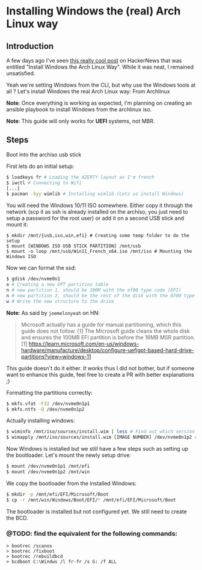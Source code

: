 # Installing Windows the (real) Arch Linux way

## Introduction

A few days ago I've seen [this really cool post](https://news.ycombinator.com/item?id=37593459) on HackerNews that was entitled "Install Windows the Arch Linux Way". While it was neat, I remained unsatisfied.


Yeah we're setting Windows from the CLI, but why use the Windows tools at all ? Let's install Windows the real Arch Linux way: From Archlinux


**Note**: Once everything is working as expected, I'm planning on creating an ansible playbook to install Windows from the archlinux iso.


**Note**: This guide will only works for **UEFI** systems, not MBR.

## Steps

Boot into the archiso usb stick

First lets do an initial setup:
```sh
$ loadkeys fr # Loading the AZERTY layout as I'm french
$ iwctl # Connecting to Wifi
[...]
$ pacman -Syy wimlib # Installing wimlib (Lets us install Windows)
```

You will need the Windows 10/11 ISO somewhere. Either copy it through the network (scp it as ssh is already installed on the archiso, you just need to setup a password for the root user) or add it on a second USB stick and mount it:

```
$ mkdir /mnt/{usb,iso,win,efi} # Creating some temp folder to do the setup
$ mount [WINDOWS ISO USB STICK PARTITION] /mnt/usb
$ mount -o loop /mnt/usb/Win11_French_x64.iso /mnt/iso # Mounting the Windows ISO
```

Now we can format the ssd:
```sh
$ gdisk /dev/nvme0n1
o # Creating a new GPT partition table
n # new partition 1, should be 100M with the ef00 type code (EFI)
n # new partition 2, should be the rest of the disk with the 0700 type code (Microsoft basic data)
w # Write the new structure to the drive
```

**Note**: As said by `joemelonyeah` on HN:
> Microsoft actually has a guide for manual partitioning, which this guide does not follow. [1] The Microsoft guide cleans the whole disk and ensures the 100MB EFI partition is before the 16MB MSR partition.
> [1] https://learn.microsoft.com/en-us/windows-hardware/manufacture/desktop/configure-uefigpt-based-hard-drive-partitions?view=windows-11


This guide doesn't do it either. *It works* thus I did not bother, but if someone want to enhance this guide, feel free to create a PR with better explanations ;)


Formatting the partitions correctly:
``` sh
$ mkfs.vfat -F32 /dev/nvme0n1p1
$ mkfs.ntfs -Q /dev/nvme0n1p2
```

Actually installing windows:
```sh
$ wiminfo /mnt/iso/sources/install.wim | less # Find out which version of windows we want to install
$ wimapply /mnt/iso/sources/install.wim [IMAGE NUMBER] /dev/nvme0n1p2 # Image number, for me 6 = W11 Pro
```

Now Windows is installed but we still have a few steps such as setting up the bootloader. Let's mount the newly setup drive:

```sh
$ mount /dev/nvme0n1p1 /mnt/efi
$ mount /dev/nvme0n1p2 /mnt/win
```

We copy the bootloader from the installed Windows:
```sh
$ mkdir -p /mnt/efi/EFI/Microsoft/Boot
$ cp -r /mnt/win/Windows/Boot/EFI/* /mnt/efi/EFI/Microsoft/Boot
```

The bootloader is installed but not configured yet. We still need to create the BCD.

### @TODO: find the equivalent for the following commands:
```
> bootrec /scanos
> bootrec /fixboot
> bootrec /rebuildbcd
> bcdboot C:\Windws /l fr-fr /s G: /f ALL
```
